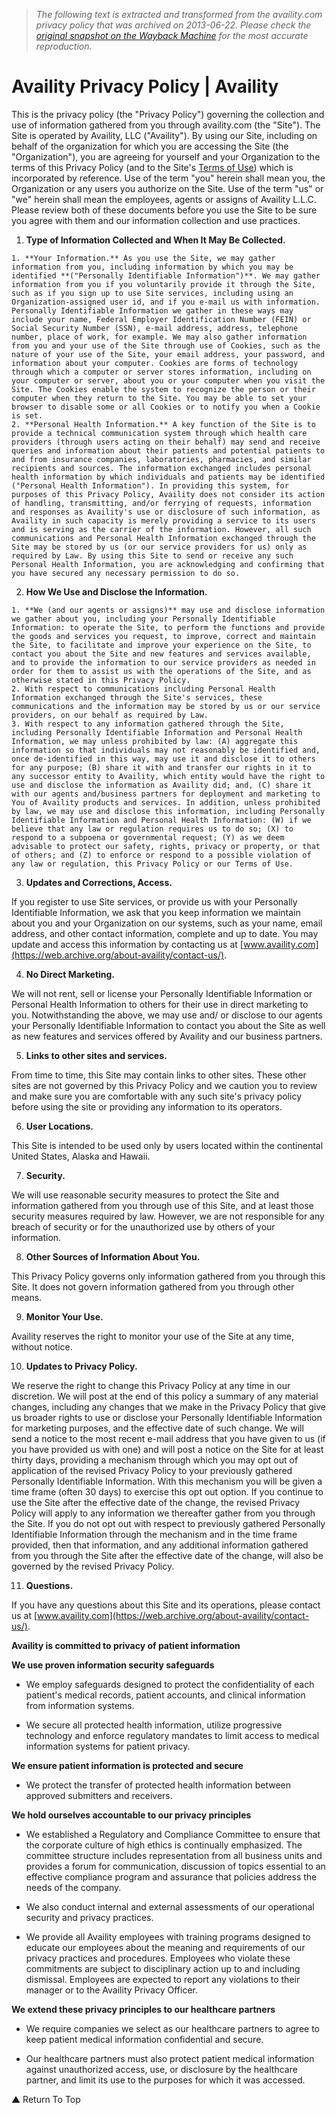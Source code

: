 > *The following text is extracted and transformed from the availity.com privacy policy that was archived on 2013-06-22. Please check the [original snapshot on the Wayback Machine](https://web.archive.org/web/20130622221036id_/http%3A//www.availity.com/privacy-policy) for the most accurate reproduction.*

# Availity Privacy Policy | Availity

This is the privacy policy (the "Privacy Policy") governing the collection and use of information gathered from you through availity.com (the "Site"). The Site is operated by Availity, LLC ("Availity"). By using our Site, including on behalf of the organization for which you are accessing the Site (the "Organization"), you are agreeing for yourself and your Organization to the terms of this Privacy Policy (and to the Site's [Terms of Use](https://web.archive.org/terms-of-use/)) which is incorporated by reference. Use of the term "you" herein shall mean you, the Organization or any users you authorize on the Site. Use of the term "us" or "we" herein shall mean the employees, agents or assigns of Availity L.L.C. Please review both of these documents before you use the Site to be sure you agree with them and our information collection and use practices.

  1. **Type of Information Collected and When It May Be Collected.**

    1. **Your Information.** As you use the Site, we may gather information from you, including information by which you may be identified **("Personally Identifiable Information")**. We may gather information from you if you voluntarily provide it through the Site, such as if you sign up to use Site services, including using an Organization-assigned user id, and if you e-mail us with information. Personally Identifiable Information we gather in these ways may include your name, Federal Employer Identification Number (FEIN) or Social Security Number (SSN), e-mail address, address, telephone number, place of work, for example. We may also gather information from you and your use of the Site through use of Cookies, such as the nature of your use of the Site, your email address, your password, and information about your computer. Cookies are forms of technology through which a computer or server stores information, including on your computer or server, about you or your computer when you visit the Site. The Cookies enable the system to recognize the person or their computer when they return to the Site. You may be able to set your browser to disable some or all Cookies or to notify you when a Cookie is set.
    2. **Personal Health Information.** A key function of the Site is to provide a technical communication system through which health care providers (through users acting on their behalf) may send and receive queries and information about their patients and potential patients to and from insurance companies, laboratories, pharmacies, and similar recipients and sources. The information exchanged includes personal health information by which individuals and patients may be identified ("Personal Health Information"). In providing this system, for purposes of this Privacy Policy, Availity does not consider its action of handling, transmitting, and/or ferrying of requests, information and responses as Availity's use or disclosure of such information, as Availity in such capacity is merely providing a service to its users and is serving as the carrier of the information. However, all such communications and Personal Health Information exchanged through the Site may be stored by us (or our service providers for us) only as required by Law. By using this Site to send or receive any such Personal Health Information, you are acknowledging and confirming that you have secured any necessary permission to do so.
  2. **How We Use and Disclose the Information.**

    1. **We (and our agents or assigns)** may use and disclose information we gather about you, including your Personally Identifiable Information: to operate the Site, to perform the functions and provide the goods and services you request, to improve, correct and maintain the Site, to facilitate and improve your experience on the Site, to contact you about the Site and new features and services available, and to provide the information to our service providers as needed in order for them to assist us with the operations of the Site, and as otherwise stated in this Privacy Policy.
    2. With respect to communications including Personal Health Information exchanged through the Site's services, these communications and the information may be stored by us or our service providers, on our behalf as required by Law.
    3. With respect to any information gathered through the Site, including Personally Identifiable Information and Personal Health Information, we may unless prohibited by law: (A) aggregate this information so that individuals may not reasonably be identified and, once de-identified in this way, may use it and disclose it to others for any purpose; (B) share it with and transfer our rights in it to any successor entity to Availity, which entity would have the right to use and disclose the information as Availity did; and, (C) share it with our agents and/business partners for deployment and marketing to You of Availity products and services. In addition, unless prohibited by law, we may use and disclose this information, including Personally Identifiable Information and Personal Health Information: (W) if we believe that any law or regulation requires us to do so; (X) to respond to a subpoena or governmental request; (Y) as we deem advisable to protect our safety, rights, privacy or property, or that of others; and (Z) to enforce or respond to a possible violation of any law or regulation, this Privacy Policy or our Terms of Use.
  3. **Updates and Corrections, Access.**

If you register to use Site services, or provide us with your Personally Identifiable Information, we ask that you keep information we maintain about you and your Organization on our systems, such as your name, email address, and other contact information, complete and up to date. You may update and access this information by contacting us at [www.availity.com](https://web.archive.org/about-availity/contact-us/).

  4. **No Direct Marketing.**

We will not rent, sell or license your Personally Identifiable Information or Personal Health Information to others for their use in direct marketing to you. Notwithstanding the above, we may use and/ or disclose to our agents your Personally Identifiable Information to contact you about the Site as well as new features and services offered by Availity and our business partners.

  5. **Links to other sites and services.**

From time to time, this Site may contain links to other sites. These other sites are not governed by this Privacy Policy and we caution you to review and make sure you are comfortable with any such site's privacy policy before using the site or providing any information to its operators.

  6. **User Locations.**

This Site is intended to be used only by users located within the continental United States, Alaska and Hawaii.

  7. **Security.**

We will use reasonable security measures to protect the Site and information gathered from you through use of this Site, and at least those security measures required by law. However, we are not responsible for any breach of security or for the unauthorized use by others of your information.

  8. **Other Sources of Information About You.**

This Privacy Policy governs only information gathered from you through this Site. It does not govern information gathered from you through other means.

  9. **Monitor Your Use.**

Availity reserves the right to monitor your use of the Site at any time, without notice.

  10. **Updates to Privacy Policy.**

We reserve the right to change this Privacy Policy at any time in our discretion. We will post at the end of this policy a summary of any material changes, including any changes that we make in the Privacy Policy that give us broader rights to use or disclose your Personally Identifiable Information for marketing purposes, and the effective date of such change. We will send a notice to the most recent e-mail address that you have given to us (if you have provided us with one) and will post a notice on the Site for at least thirty days, providing a mechanism through which you may opt out of application of the revised Privacy Policy to your previously gathered Personally Identifiable Information. With this mechanism you will be given a time frame (often 30 days) to exercise this opt out option. If you continue to use the Site after the effective date of the change, the revised Privacy Policy will apply to any information we thereafter gather from you through the Site. If you do not opt out with respect to previously gathered Personally Identifiable Information through the mechanism and in the time frame provided, then that information, and any additional information gathered from you through the Site after the effective date of the change, will also be governed by the revised Privacy Policy.

  11. **Questions.**

If you have any questions about this Site and its operations, please contact us at [www.availity.com](https://web.archive.org/about-availity/contact-us/).




**Availity is committed to privacy of patient information**

**We use proven information security safeguards**

  * We employ safeguards designed to protect the confidentiality of each patient's medical records, patient accounts, and clinical information from information systems.

  * We secure all protected health information, utilize progressive technology and enforce regulatory mandates to limit access to medical information systems for patient privacy.




**We ensure patient information is protected and secure**

  * We protect the transfer of protected health information between approved submitters and receivers.




**We hold ourselves accountable to our privacy principles**

  * We established a Regulatory and Compliance Committee to ensure that the corporate culture of high ethics is continually emphasized. The committee structure includes representation from all business units and provides a forum for communication, discussion of topics essential to an effective compliance program and assurance that policies address the needs of the company.

  * We also conduct internal and external assessments of our operational security and privacy practices.

  * We provide all Availity employees with training programs designed to educate our employees about the meaning and requirements of our privacy practices and procedures. Employees who violate these commitments are subject to disciplinary action up to and including dismissal. Employees are expected to report any violations to their manager or to the Availity Privacy Officer.




**We extend these privacy principles to our healthcare partners**

  * We require companies we select as our healthcare partners to agree to keep patient medical information confidential and secure.

  * Our healthcare partners must also protect patient medical information against unauthorized access, use, or disclosure by the healthcare partner, and limit its use to the purposes for which it was accessed.




▲ Return To Top

